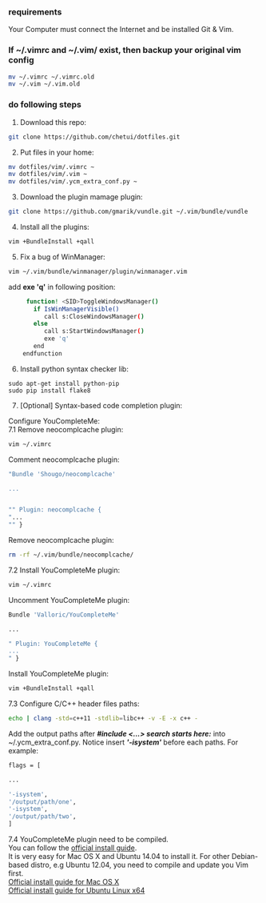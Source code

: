 ### requirements

Your Computer must connect the Internet and be installed Git & Vim.

### If ~/.vimrc and ~/.vim/ exist, then backup your original vim config

```bash
mv ~/.vimrc ~/.vimrc.old
mv ~/.vim ~/.vim.old
```

### do following steps

1. Download this repo:  

 ```bash  
git clone https://github.com/chetui/dotfiles.git
 ```

2. Put files in your home:  

 ```bash  
 mv dotfiles/vim/.vimrc ~  
 mv dotfiles/vim/.vim ~  
 mv dotfiles/vim/.ycm_extra_conf.py ~  
 ```

3. Download the plugin mamage plugin:  

 ```bash
 git clone https://github.com/gmarik/vundle.git ~/.vim/bundle/vundle
 ```

4. Install all the plugins:  

 ```bash
 vim +BundleInstall +qall 
 ```

5. Fix a bug of WinManager:  

 ```bash
 vim ~/.vim/bundle/winmanager/plugin/winmanager.vim
 ```

 add **exe 'q'** in following position:  
 
 ```bash
      function! <SID>ToggleWindowsManager()
        if IsWinManagerVisible()
           call s:CloseWindowsManager()
        else
           call s:StartWindowsManager()
           exe 'q'   
        end
     endfunction
 ```

6. Install python syntax checker lib:  
  ```
  sudo apt-get install python-pip
  sudo pip install flake8
  ```
  
7. [Optional] Syntax-based code completion plugin:  

  Configure YouCompleteMe:  
  7.1 Remove neocomplcache plugin:  

  ```bash
  vim ~/.vimrc
  ```
  Comment neocomplcache plugin:

  ```bash
  "Bundle 'Shougo/neocomplcache'
  
  ...
  
  
  "" Plugin: neocomplcache {
  "...
  "" }
  ```
  Remove neocomplcache plugin:
  
  ```bash
  rm -rf ~/.vim/bundle/neocomplcache/
  ```
  7.2 Install YouCompleteMe plugin:
  
  ```bash
  vim ~/.vimrc
  ```
  Uncomment YouCompleteMe plugin:
  
  ```bash
  Bundle 'Valloric/YouCompleteMe'
  
  ...
  
  " Plugin: YouCompleteMe {
  ...
  " }
  ```
  Install YouCompleteMe plugin:
  
  ```bash
  vim +BundleInstall +qall
  ```
  
  7.3 Configure C/C++ header files paths:
  
  ```bash
  echo | clang -std=c++11 -stdlib=libc++ -v -E -x c++ -
  ```
  Add the output paths after ***#include <...> search starts here:*** into ~/.ycm_extra_conf.py. 
  Notice insert ***'-isystem'*** before each paths.
  For example:
  
  ```bash
  flags = [
  
  ...
  
  '-isystem',
  '/output/path/one',
  '-isystem',
  '/output/path/two',
  ]
  ```
  
  7.4 YouCompleteMe plugin need to be compiled.  
  You can follow the [official install guide](https://github.com/Valloric/YouCompleteMe).  
  It is very easy for Mac OS X and Ubuntu 14.04 to install it. For other Debian-based distro, e.g Ubuntu 12.04, you need to compile and update you Vim first.  
  [Official install guide for Mac OS X](https://github.com/Valloric/YouCompleteMe#mac-os-x-super-quick-installation)  
  [Official install guide for Ubuntu Linux x64](https://github.com/Valloric/YouCompleteMe#ubuntu-linux-x64-super-quick-installation)
